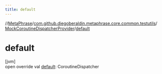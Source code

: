 ```yaml
---
title: default
---
```

//[MetaPhrase](../../../index.html)/[com.github.diegoberaldin.metaphrase.core.common.testutils](../index.html)/[MockCoroutineDispatcherProvider](index.html)/[default](default.html)



# default



[jvm]\
open override val [default](default.html): CoroutineDispatcher




